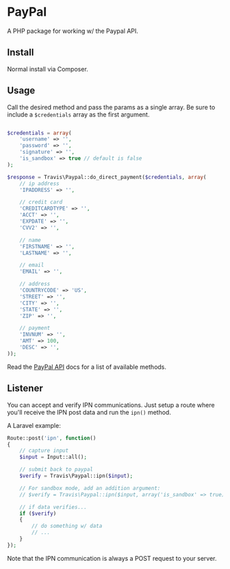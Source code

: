 # PayPal

A PHP package for working w/ the Paypal API.

## Install

Normal install via Composer.

## Usage

Call the desired method and pass the params as a single array.  Be sure to include a ``$credentials`` array as the first argument.

```php

$credentials = array(
    'username' => '',
    'password' => '',
    'signature' => '',
    'is_sandbox' => true // default is false
);

$response = Travis\Paypal::do_direct_payment($credentials, array(
    // ip address
    'IPADDRESS' => '',

    // credit card
    'CREDITCARDTYPE' => '',
    'ACCT' => '',
    'EXPDATE' => '',
    'CVV2' => '',

    // name
    'FIRSTNAME' => '',
    'LASTNAME' => '',

    // email
    'EMAIL' => '',

    // address
    'COUNTRYCODE' => 'US',
    'STREET' => '',
    'CITY' => '',
    'STATE' => '',
    'ZIP' => '',

    // payment
    'INVNUM' => '',
    'AMT' => 100,
    'DESC' => '',
));
```

Read the [PayPal API](http://coding.smashingmagazine.com/2011/09/05/getting-started-with-the-paypal-api/) docs for a list of available methods.

## Listener

You can accept and verify IPN communications.  Just setup a route where you'll receive the IPN post data and run the ``ipn()`` method.

A Laravel example:

```php
Route::post('ipn', function()
{
    // capture input
    $input = Input::all();

    // submit back to paypal
    $verify = Travis\Paypal::ipn($input);

    // For sandbox mode, add an addition argument:
    // $verify = Travis\Paypal::ipn($input, array('is_sandbox' => true));

    // if data verifies...
    if ($verify)
    {
        // do something w/ data
        // ...
    }
});
```

Note that the IPN communication is always a POST request to your server.